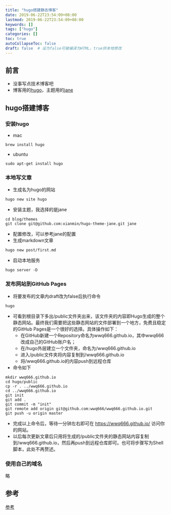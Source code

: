 ```yaml
---
title: "hugo搭建静态博客"
date: 2019-06-22T23:54:09+08:00
lastmod: 2019-06-22T23:54:09+08:00
keywords: []
tags: ["hugo"]
categories: []
toc: true
autoCollapseToc: false
draft: false  # 设为false可被编译为HTML，true供本地修改
---
```


## 前言
- 没事写点技术博客吧
- 博客用的<a href="https://github.com/gohugoio/hugo" target="_blank">hugo</a>，主题用的<a href="https://github.com/xianmin/hugo-theme-jane" target="_blank">jane</a>

## hugo搭建博客
### 安装hugo
- mac

```
brew install hugo
```

- ubuntu

```
sudo apt-get install hugo
```

### 本地写文章
- 生成名为hugo的网站

```
hugo new site hugo
```

- 安装主题，我选择的是jane

```shell
cd blog/themes
git clone git@github.com:xianmin/hugo-theme-jane.git jane
```

- 配置修改，可以参考jane的配置
- 生成markdown文章

```
hugo new post/first.md
```

- 启动本地服务

```
hugo server -D
```

### 发布网站到GitHub Pages
- 将要发布的文章内draft改为false后执行命令

```
hugo
```

- 可看到根目录下多出/public文件夹出来，该文件夹的内容即Hugo生成的整个静态网站。最终我们需要把这些静态网站的文件部署到一个地方，免费且稳定的GitHub Pages是一个很好的选择。具体操作如下：
    - 在GitHub新建一个Repository命名为wwq666.github.io，其中wwq666改成自己的GitHub账户名；
    - 在/hugo外层建立一个文件夹，命名为/wwq666.github.io
    - 进入/public文件夹将内容复制到/wwq666.github.io
    - 将/wwq666.github.io的内容push到远程仓库
- 命令如下

```shell
mkdir wwq666.github.io
cd hugo/public
cp -r . ../wwq666.github.io
cd ../wwq666.github.io
git init
git add .
git commit -m "init"
git remote add origin git@github.com:wwq666/wwq666.github.io.git
git push -u origin master
```

- 完成以上命令后，等待一分钟左右即可在 https://wwq666.github.io/ 访问你的网站。
- 以后每次更新文章后只用将生成的/public文件夹的静态网站内容复制到/wwq666.github.io，然后再push到远程仓库即可。也可将步骤写为Shell脚本，此处不再赘述。

### 使用自己的域名
略

## 参考
[参考](https://suixinblog.cn/2018/09/hugo.html)